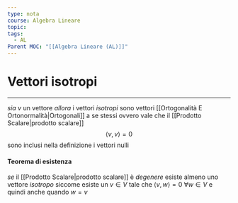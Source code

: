 ```yaml
---
type: nota
course: Algebra Lineare
topic: 
tags:
  - AL
Parent MOC: "[[Algebra Lineare (AL)]]"
---
```


# Vettori isotropi
---
_sia_ $v$ un vettore 
_allora_ i vettori _isotropi_ sono vettori [[Ortogonalità E Ortonormalità|Ortogonali]] a se stessi ovvero vale che il [[Prodotto Scalare|prodotto scalare]]$$
\langle v,v \rangle = 0
$$sono inclusi nella definizione i vettori nulli

#### Teorema di esistenza
_se_ il [[Prodotto Scalare|prodotto scalare]] è _degenere_ esiste almeno uno vettore _isotropo_ siccome esiste un $v \in V$ tale che $\langle v,w \rangle = 0\ \forall w \in V$  e quindi anche quando $w=v$



